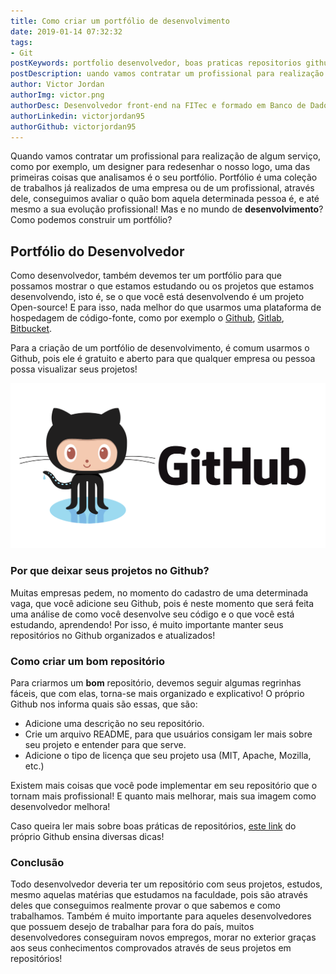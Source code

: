 ```yaml
---
title: Como criar um portfólio de desenvolvimento
date: 2019-01-14 07:32:32
tags:
- Git
postKeywords: portfolio desenvolvedor, boas praticas repositorios github, como criar um bom repositorio github, desenvolvedor repositorio, github dicas repositorio
postDescription: uando vamos contratar um profissional para realização de algum serviço, como por exemplo, um designer para redesenhar o nosso logo, uma das primeiras coisas que analisamos é o seu portfólio. Mas e no mundo de desenvolvimento? Como podemos construir um portfólio?
author: Victor Jordan
authorImg: victor.png
authorDesc: Desenvolvedor front-end na FITec e formado em Banco de Dados pela Fatec, apaixonado por usabilidade, performance e UX!
authorLinkedin: victorjordan95
authorGithub: victorjordan95
---
```


Quando vamos contratar um profissional para realização de algum serviço, como por exemplo, um designer para redesenhar o nosso logo, uma das primeiras coisas que analisamos é o seu portfólio. Portfólio é uma coleção de trabalhos já realizados de uma empresa ou de um profissional, através dele, conseguimos avaliar o quão bom aquela determinada pessoa é, e até mesmo a sua evolução profissional! Mas e no mundo de **desenvolvimento**? Como podemos construir um portfólio?

<!-- more -->

## Portfólio do Desenvolvedor

Como desenvolvedor, também devemos ter um portfólio para que possamos mostrar o que estamos estudando ou os projetos que estamos desenvolvendo, isto é, se o que você está desenvolvendo é um projeto Open-source! E para isso, nada melhor do que usarmos uma plataforma de hospedagem de código-fonte, como por exemplo o [Github](https://github.com/), [Gitlab](https://about.gitlab.com/), [Bitbucket](https://bitbucket.com/).

Para a criação de um portfólio de desenvolvimento, é comum usarmos o Github, pois ele é gratuito e aberto para que qualquer empresa ou pessoa possa visualizar seus projetos!

![Github - Serviço Web de hospedagem para versões de controle Git](/posts/logo-github.png)

### Por que deixar seus projetos no Github?

Muitas empresas pedem, no momento do cadastro de uma determinada vaga, que você adicione seu Github, pois é neste momento que será feita uma análise de como você desenvolve seu código e o que você está estudando, aprendendo! Por isso, é muito importante manter seus repositórios no Github organizados e atualizados!

### Como criar um bom repositório

Para criarmos um **bom** repositório, devemos seguir algumas regrinhas fáceis, que com elas, torna-se mais organizado e explicativo! O próprio Github nos informa quais são essas, que são:

* Adicione uma descrição no seu repositório.
* Crie um arquivo README, para que usuários consigam ler mais sobre seu projeto e entender para que serve.
* Adicione o tipo de licença que seu projeto usa (MIT, Apache, Mozilla, etc.)

Existem mais coisas que você pode implementar em seu repositório que o tornam mais profissional! E quanto mais melhorar, mais sua imagem como desenvolvedor melhora!

Caso queira ler mais sobre boas práticas de repositórios, [este link](https://opensource.guide/)  do próprio Github ensina diversas dicas!

### Conclusão

Todo desenvolvedor deveria ter um repositório com seus projetos, estudos, mesmo aquelas matérias que estudamos na faculdade, pois são através deles que conseguimos realmente provar o que sabemos e como trabalhamos.
Também é muito importante para aqueles desenvolvedores que possuem desejo de trabalhar para fora do país, muitos desenvolvedores conseguiram novos empregos, morar no exterior graças aos seus conhecimentos comprovados através de seus projetos em repositórios!


 
